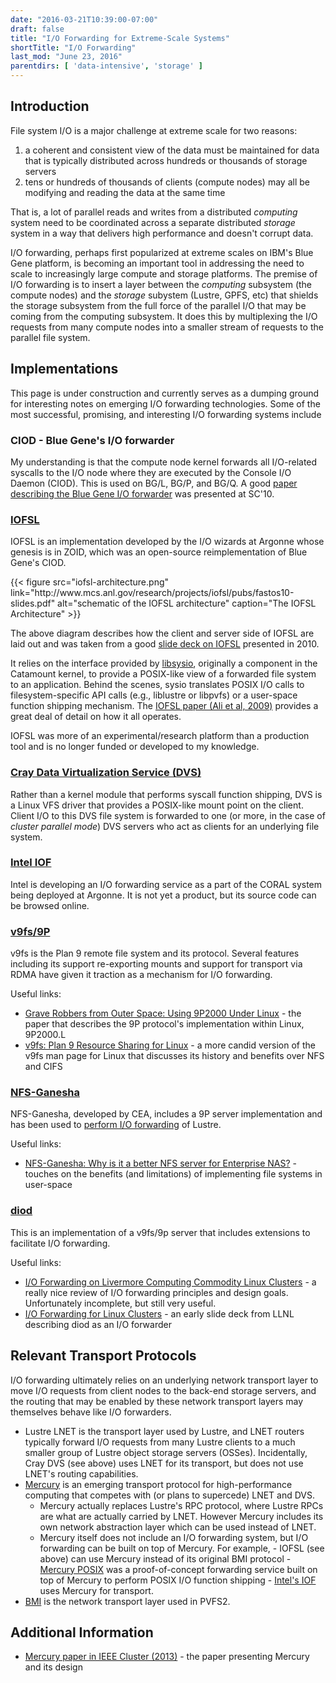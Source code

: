 ```yaml
---
date: "2016-03-21T10:39:00-07:00"
draft: false
title: "I/O Forwarding for Extreme-Scale Systems"
shortTitle: "I/O Forwarding"
last_mod: "June 23, 2016"
parentdirs: [ 'data-intensive', 'storage' ]
---
```


## Introduction

File system I/O is a major challenge at extreme scale for two reasons:

1. a coherent and consistent view of the data must be maintained for data that
   is typically distributed across hundreds or thousands of storage servers
2. tens or hundreds of thousands of clients (compute nodes) may all be modifying
   and reading the data at the same time

That is, a lot of parallel reads and writes from a distributed _computing_
system need to be coordinated across a separate distributed _storage_ system
in a way that delivers high performance and doesn't corrupt data.

I/O forwarding, perhaps first popularized at extreme scales on IBM's Blue Gene
platform, is becoming an important tool in addressing the need to scale to
increasingly large compute and storage platforms.  The premise of I/O forwarding
is to insert a layer between the _computing_ subsystem (the compute nodes) and
the _storage_ subystem (Lustre, GPFS, etc) that shields the storage subsystem
from the full force of the parallel I/O that may be coming from the computing
subsystem.  It does this by multiplexing the I/O requests from many compute
nodes into a smaller stream of requests to the parallel file system.

## Implementations

This page is under construction and currently serves as a dumping ground for
interesting notes on emerging I/O forwarding technologies.  Some of the most
successful, promising, and interesting I/O forwarding systems include

### CIOD - Blue Gene's I/O forwarder 

My understanding is that the compute node kernel forwards all I/O-related
syscalls to the I/O node where they are executed by the Console I/O Daemon
(CIOD).  This is used on BG/L, BG/P, and BG/Q.  A good [paper describing
the Blue Gene I/O forwarder][bgp ciod paper] was presented at SC'10.

### [IOFSL][iofsl site] 

IOFSL is an implementation developed by the I/O wizards at Argonne whose
genesis is in ZOID, which was an open-source reimplementation of Blue Gene's
CIOD.

<div class="shortcode">
{{< figure src="iofsl-architecture.png" link="http://www.mcs.anl.gov/research/projects/iofsl/pubs/fastos10-slides.pdf" alt="schematic of the IOFSL architecture" caption="The IOFSL Architecture" >}}
</div>

The above diagram describes how the client and server side of IOFSL are laid out
and was taken from a good [slide deck on IOFSL][iofsl architecture] presented
in 2010.

It relies on the interface provided by [libsysio][libsysio], originally a
component in the Catamount kernel, to provide a POSIX-like view of a forwarded
file system to an application.  Behind the scenes, sysio translates POSIX I/O
calls to filesystem-specific API calls (e.g., liblustre or libpvfs) or a
user-space function shipping mechanism.  The [IOFSL paper (Ali et al, 
2009)][iofsl paper] provides a great deal of detail on how it all operates.

IOFSL was more of an experimental/research platform than a production tool and
is no longer funded or developed to my knowledge.

### [Cray Data Virtualization Service (DVS)][cray dvs] 

Rather than a kernel module that performs syscall function shipping, DVS is a
Linux VFS driver that provides a POSIX-like mount point on the client.  Client
I/O to this DVS file system is forwarded to one (or more, in the case of
_cluster parallel mode_) DVS servers who act as clients for an underlying
file system.

### [Intel IOF][Intel's IOF]

Intel is developing an I/O forwarding service as a part of the CORAL system
being deployed at Argonne.  It is not yet a product, but its source code can be
browsed online.

### [v9fs/9P][v9fs kdoc] 

v9fs is the Plan 9 remote file system and its protocol.  Several features
including its support re-exporting mounts and support for transport via RDMA
have given it traction as a mechanism for I/O forwarding.

Useful links:

- [Grave Robbers from Outer Space: Using 9P2000 Under Linux][9p2000.L paper] - the paper that describes the 9P protocol's implementation within Linux, 9P2000.L 
- [v9fs: Plan 9 Resource Sharing for Linux][candid v9fs kdoc] - a more candid version of the v9fs man page for Linux that discusses its history and benefits over NFS and CIFS

### [NFS-Ganesha][nfs-ganesha 9p site] 

NFS-Ganesha, developed by CEA, includes a 9P server implementation and has
been used to [perform I/O forwarding][nfs-ganesha io forwarding] of Lustre.

Useful links:

- [NFS-Ganesha: Why is it a better NFS server for Enterprise NAS?][nfs-ganesha ibm slides] - touches on the benefits (and limitations) of implementing file systems in user-space

### [diod][diod site] 

This is an implementation of a v9fs/9p server that includes extensions to
facilitate I/O forwarding.

Useful links:

- [I/O Forwarding on Livermore Computing Commodity Linux Clusters][llnl tr-609233] - a really nice review of I/O forwarding principles and design goals.  Unfortunately incomplete, but still very useful.
- [I/O Forwarding for Linux Clusters][diod io forwarding slides] - an early slide deck from LLNL describing diod as an I/O forwarder 

## Relevant Transport Protocols

I/O forwarding ultimately relies on an underlying network transport layer 
to move I/O requests from client nodes to the back-end storage servers, and the
routing that may be enabled by these network transport layers may themselves
behave like I/O forwarders.

- Lustre LNET is the transport layer used by Lustre, and LNET routers typically
  forward I/O requests from many Lustre clients to a much smaller group of
  Lustre object storage servers (OSSes).  Incidentally, Cray DVS (see above)
  uses LNET for its transport, but does not use LNET's routing capabilities.
- [Mercury][mercury] is an emerging transport protocol for high-performance
  computing that competes with (or plans to supercede) LNET and DVS.
  - Mercury actually replaces Lustre's RPC protocol, where Lustre RPCs are what
    are actually carried by LNET.  However Mercury includes its own network
    abstraction layer which can be used instead of LNET.
  - Mercury itself does not include an I/O forwarding system, but I/O forwarding
    can be built on top of Mercury.  For example, 
        - IOFSL (see above) can use Mercury instead of its original BMI protocol
        - [Mercury POSIX][] was a proof-of-concept forwarding service built on
          top of Mercury to perform POSIX I/O function shipping
        - [Intel's IOF][] uses Mercury for transport.
- [BMI][bmi] is the network transport layer used in PVFS2.

## Additional Information

- [Mercury paper in IEEE Cluster (2013)][mercury ieee paper] - the paper presenting Mercury and its design

[bgp ciod paper]: http://dx.doi.org/10.1109/SC.2010.8
[iofsl site]: http://www.mcs.anl.gov/research/projects/iofsl/
[iofsl architecture]: http://www.mcs.anl.gov/research/projects/iofsl/pubs/fastos10-slides.pdf
[iofsl paper]: http://dx.doi.org/10.1109/CLUSTR.2009.5289188
[nfs-ganesha 9p site]: https://github.com/nfs-ganesha/nfs-ganesha/wiki/9p
[nfs-ganesha ibm slides]: http://events.linuxfoundation.org/sites/events/files/slides/Collab14_nfsGanesha.pdf
[nfs-ganesha io forwarding]: https://eofs.gsi.de/fileadmin/lad2014/slides/18_Gregoire_Pichon_LAD2014_IOProxies_over_Lustre.pdf
[cray dvs]: http://docs.cray.com/books/S-0005-22/
[llnl tr-609233]: https://e-reports-ext.llnl.gov/pdf/709892.pdf
[v9fs kdoc]: http://landley.net/kdocs/Documentation/filesystems/9p.txt
[candid v9fs kdoc]: http://landley.net/kdocs/Documentation/filesystems/9p.txt
[9p2000.L paper]: https://www.usenix.org/legacy/events/usenix05/tech/freenix/hensbergen.html
[diod site]: https://github.com/chaos/diod
[diod io forwarding slides]: diod.googlecode.com/svn/wiki/garlick-iscr-2011-aug.pdf
[mercury]: https://mercury-hpc.github.io
[mercury ieee paper]: http://dx.doi.org/10.1109/CLUSTER.2013.6702617
[Mercury POSIX]: https://wiki.hpdd.intel.com/display/PUB/Fast+Forward+Storage+and+IO+Program+Documents?preview=/12127153/16843337/M6.1_PosixFunctionShipping-Demo-v3.pdf
[BMI]: http://dx.doi.org/10.1109/IPDPS.2005.128
[libsysio]: http://www.cs.sandia.gov/Scalable_IO/
[Intel's IOF]: https://git.hpdd.intel.com/?p=daos/iof.git

